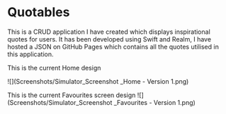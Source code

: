 # Quotables
This is a CRUD application I have created which displays inspirational quotes for users. It has been developed using Swift and Realm, I have hosted a JSON on GitHub Pages which contains all the quotes utilised in this application.  

This is the current Home design

![](Screenshots/Simulator_Screenshot _Home - Version 1.png)

This is the current Favourites screen design
![](Screenshots/Simulator_Screenshot _Favourites - Version 1.png)
